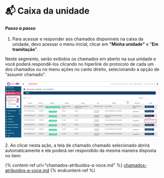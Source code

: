 # 📬 Caixa da unidade

#### _**Passo a passo**_

1. Para acessar e responder aos chamados disponíveis na caixa da unidade, devo acessar o menu inicial, clicar em **"Minha unidade"** e "**Em tramitação**".&#x20;

Neste segmento, serão exibidos os chamados em aberto na sua unidade e você poderá respondê-los clicando no hiperlink do protocolo de cada um dos chamados ou no menu ações no canto direito, selecionando a opção de "assumir chamado".

![](<../../.gitbook/assets/image (115).png>)

2\. Ao clicar nesta ação, a tela de chamado chamado selecionado abrirá automaticamente e ele poderá ser respondido da mesma maneira disposta no item:

{% content-ref url="chamados-atribuidos-a-voce.md" %}
[chamados-atribuidos-a-voce.md](chamados-atribuidos-a-voce.md)
{% endcontent-ref %}



